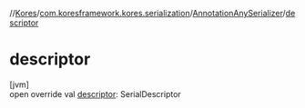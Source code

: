 //[Kores](../../../index.md)/[com.koresframework.kores.serialization](../index.md)/[AnnotationAnySerializer](index.md)/[descriptor](descriptor.md)

# descriptor

[jvm]\
open override val [descriptor](descriptor.md): SerialDescriptor
